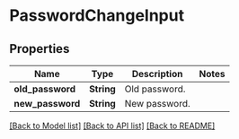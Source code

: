 # PasswordChangeInput

## Properties

Name | Type | Description | Notes
------------ | ------------- | ------------- | -------------
**old_password** | **String** | Old password. | 
**new_password** | **String** | New password. | 

[[Back to Model list]](../README.md#documentation-for-models) [[Back to API list]](../README.md#documentation-for-api-endpoints) [[Back to README]](../README.md)


